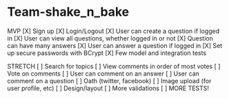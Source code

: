 Team-shake_n_bake
=================

MVP
[X] Sign up
[X] Login/Logout
[X] User can create a question if logged in
[X] User can view all questions, whether logged in or not
[X] Question can have many answers
[X] User can answer a question if logged in
[X] Set up secure passwords with BCrypt
[X] Few model and integration tests

STRETCH
[ ] Search for topics
[ ] View comments in order of most votes
[ ] Vote on comments
[ ] User can comment on an answer
[ ] User can comment on a question
[ ] Oath (twitter, facebook)
[ ] Image upload (for user profile, etc)
[ ] Design/layout
[ ] More validations
[ ] MORE TESTS!
